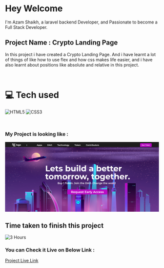 # Hey Welcome 

I'm Azam Shaikh, a laravel backend Developer, and Passionate to become a Full Stack Developer.

## Project Name : **Crypto Landing Page**

In this project i have created a Crypto Landing Page. And i have learnt a lot of things of like how to use flex and how css makes life easier, and i have also learnt about positions like absolute and relative in this project.

</br>

# 💻 Tech used
![HTML5](https://img.shields.io/badge/html5-%23E34F26.svg?style=for-the-badge&logo=html5&logoColor=white) ![CSS3](https://img.shields.io/badge/css3-%231572B6.svg?style=for-the-badge&logo=css3&logoColor=white)

</br>

### My Project is looking like :

![Web Site Image](./screenshot/crypto-landing.png)

## Time taken to finish this project

![3 Hours](https://img.shields.io/badge/-3%20Hours-orange)

### You can Check it Live on Below Link :

[Project Live Link](https://azam-crypto-landing-page.netlify.app/)
